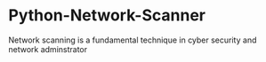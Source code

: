 # Python-Network-Scanner
Network scanning is a fundamental technique in cyber security and network adminstrator
